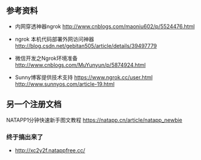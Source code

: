 ## 参考资料
* 内网穿透神器ngrok 
http://www.cnblogs.com/maoniu602/p/5524476.html

* ngrok 本机代码部署外网访问神器 
http://blog.csdn.net/gebitan505/article/details/39497779

* 微信开发之Ngrok环境准备
 http://www.cnblogs.com/MuYunyun/p/5874924.html


* Sunny博客提供技术支持
https://www.ngrok.cc/user.html
http://www.sunnyos.com/article-19.html

## 另一个注册文档
NATAPP1分钟快速新手图文教程
https://natapp.cn/article/natapp_newbie

### 终于搞出来了
* http://xc2y2f.natappfree.cc/